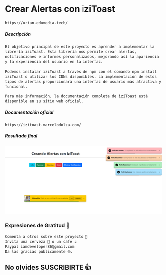 # Crear Alertas con iziToast

    https://urian.edumedia.tech/

##### Descripción

    El objetivo principal de este proyecto es aprender a implementar la librería iziToast. Esta librería nos permite crear alertas, notificaciones e informes personalizados, mejorando así la apariencia y la experiencia del usuario en la interfaz.

    Podemos instalar iziToast a través de npm con el comando npm install iziToast o utilizar los CDNs disponibles. La implementación de estos tipos de alertas proporcionará una interfaz de usuario más atractiva y funcional.

    Para más información, la documentación completa de iziToast está disponible en su sitio web oficial.

##### Documentación oficial

    https://izitoast.marcelodolza.com/

##### Resultado final

![](https://raw.githubusercontent.com/urian121/imagenes-proyectos-github/master/libreria-iziToast.png)

### Expresiones de Gratitud 🎁

    Comenta a otros sobre este proyecto 📢
    Invita una cerveza 🍺 o un café ☕
    Paypal iamdeveloper86@gmail.com
    Da las gracias públicamente 🤓.

## No olvides SUSCRIBIRTE 👍

